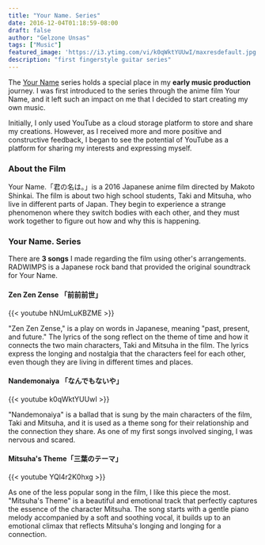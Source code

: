 ```yaml
---
title: "Your Name. Series"
date: 2016-12-04T01:18:59-08:00
draft: false
author: "Gelzone Unsas"
tags: ["Music"]
featured_image: 'https://i3.ytimg.com/vi/k0qWktYUUwI/maxresdefault.jpg'
description: "first fingerstyle guitar series"
---
```


The [Your Name](https://www.youtube.com/watch?v=k0qWktYUUwI&list=PLOEPzbk-HpuTJG8m5pvBNIzmIPGMAqXTc&pp=gAQB) series holds a special place in my **early music production** journey. I was first introduced to the series through the anime film Your Name, and it left such an impact on me that I decided to start creating my own music. <!--more-->

Initially, I only used YouTube as a cloud storage platform to store and share my creations. However, as I received more and more positive and constructive feedback, I began to see the potential of YouTube as a platform for sharing my interests and expressing myself.

### About the Film
Your Name.「君の名は。」is a 2016 Japanese anime film directed by Makoto Shinkai. The film is about two high school students, Taki and Mitsuha, who live in different parts of Japan. They begin to experience a strange phenomenon where they switch bodies with each other, and they must work together to figure out how and why this is happening.

### Your Name. Series
There are **3 songs** I made regarding the film using other's arrangements. RADWIMPS is a Japanese rock band that provided the original soundtrack for Your Name. 

#### Zen Zen Zense 「前前前世」

{{< youtube hNUmLuKBZME >}}

"Zen Zen Zense," is a play on words in Japanese, meaning "past, present, and future." The lyrics of the song reflect on the theme of time and how it connects the two main characters, Taki and Mitsuha in the film. The lyrics express the longing and nostalgia that the characters feel for each other, even though they are living in different times and places.

#### Nandemonaiya 「なんでもないや」

{{< youtube k0qWktYUUwI >}}

"Nandemonaiya" is a ballad that is sung by the main characters of the film, Taki and Mitsuha, and it is used as a theme song for their relationship and the connection they share. As one of my first songs involved singing, I was nervous and scared.

#### Mitsuha's Theme「三葉のテーマ」

{{< youtube YQl4r2K0hxg >}}

As one of the less popular song in the film, I like this piece the most. "Mitsuha's Theme" is a beautiful and emotional track that perfectly captures the essence of the character Mitsuha. The song starts with a gentle piano melody accompanied by a soft and soothing vocal, it builds up to an emotional climax that reflects Mitsuha's longing and longing for a connection. 